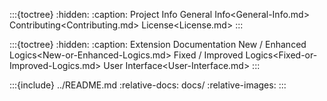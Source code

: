 :::{toctree}
:hidden:
:caption: Project Info
General Info<General-Info.md>
Contributing<Contributing.md>
License<License.md>
:::

:::{toctree}
:hidden:
:caption: Extension Documentation
New / Enhanced Logics<New-or-Enhanced-Logics.md>
Fixed / Improved Logics<Fixed-or-Improved-Logics.md>
User Interface<User-Interface.md>
:::

:::{include} ../README.md
:relative-docs: docs/
:relative-images:
:::
